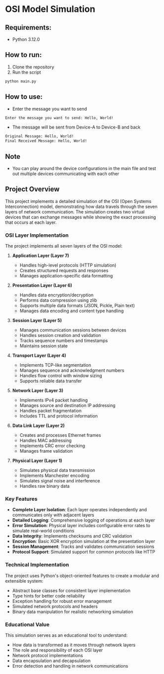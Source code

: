# OSI Model Simulation

## Requirements:
- Python 3.12.0

## How to run:
1. Clone the repository
2. Run the script

```bash
python main.py
```

## How to use:
- Enter the message you want to send

```bash
Enter the message you want to send: Hello, World!
```

- The message will be sent from Device-A to Device-B and back

```bash
Original Message: Hello, World!
Final Received Message: Hello, World!
```

## Note
- You can play around the device configurations in the main file and test out multiple devices communicating with each other

## Project Overview

This project implements a detailed simulation of the OSI (Open Systems Interconnection) model, demonstrating how data travels through the seven layers of network communication. The simulation creates two virtual devices that can exchange messages while showing the exact processing that occurs at each layer.

### OSI Layer Implementation

The project implements all seven layers of the OSI model:

1. **Application Layer (Layer 7)**
   - Handles high-level protocols (HTTP simulation)
   - Creates structured requests and responses
   - Manages application-specific data formatting

2. **Presentation Layer (Layer 6)**
   - Handles data encryption/decryption
   - Performs data compression using zlib
   - Supports multiple data formats (JSON, Pickle, Plain text)
   - Manages data encoding and content type handling

3. **Session Layer (Layer 5)**
   - Manages communication sessions between devices
   - Handles session creation and validation
   - Tracks sequence numbers and timestamps
   - Maintains session state

4. **Transport Layer (Layer 4)**
   - Implements TCP-like segmentation
   - Manages sequence and acknowledgment numbers
   - Handles flow control with window sizing
   - Supports reliable data transfer

5. **Network Layer (Layer 3)**
   - Implements IPv4 packet handling
   - Manages source and destination IP addressing
   - Handles packet fragmentation
   - Includes TTL and protocol information

6. **Data Link Layer (Layer 2)**
   - Creates and processes Ethernet frames
   - Handles MAC addressing
   - Implements CRC error checking
   - Manages frame validation

7. **Physical Layer (Layer 1)**
   - Simulates physical data transmission
   - Implements Manchester encoding
   - Simulates signal noise and interference
   - Handles raw binary data

### Key Features

- **Complete Layer Isolation**: Each layer operates independently and communicates only with adjacent layers
- **Detailed Logging**: Comprehensive logging of operations at each layer
- **Error Simulation**: Physical layer includes configurable error rates to simulate real-world conditions
- **Data Integrity**: Implements checksums and CRC validation
- **Encryption**: Basic XOR encryption simulation at the presentation layer
- **Session Management**: Tracks and validates communication sessions
- **Protocol Support**: Simulated support for common protocols like HTTP

### Technical Implementation

The project uses Python's object-oriented features to create a modular and extensible system:

- Abstract base classes for consistent layer implementation
- Type hints for better code reliability
- Exception handling for robust error management
- Simulated network protocols and headers
- Binary data manipulation for realistic networking simulation

### Educational Value

This simulation serves as an educational tool to understand:
- How data is transformed as it moves through network layers
- The role and responsibility of each OSI layer
- Network protocol implementations
- Data encapsulation and decapsulation
- Error detection and handling in network communications
